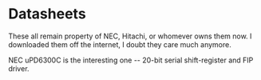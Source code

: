 # Datasheets 

These all remain property of NEC, Hitachi, or whomever owns them now. I downloaded them off the internet, I doubt they care much anymore. 

NEC uPD6300C is the interesting one -- 20-bit serial shift-register and FIP driver. 
